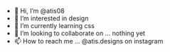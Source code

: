 - 👋 Hi, I’m @atis08
- 👀 I’m interested in design
- 🌱 I’m currently learning css
- 💞️ I’m looking to collaborate on ... nothing yet
- 📫 How to reach me ... @atis.designs on instagram

<!---
atis08/atis08 is a ✨ special ✨ repository because its `README.md` (this file) appears on your GitHub profile.
You can click the Preview link to take a look at your changes.
--->
